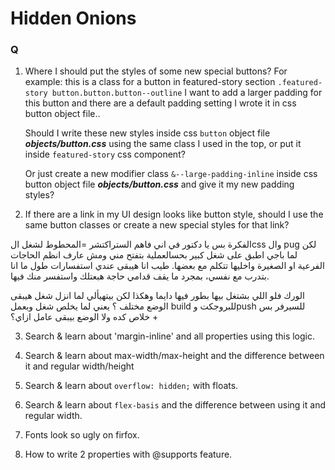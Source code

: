 # Hidden Onions

### Q

1. Where I should put the styles of some new special buttons?
   For example: this is a class for a button in featured-story section `.featured-story button.button.button--outline` I want to add a larger padding for this button and there are a default padding setting I wrote it in css button object file..  
   
   Should I write these new styles inside css `button` object file **_objects/button.css_** using the same class I used in the top, or put it inside `featured-story` css component?  

   Or just create a new modifier class `&--large-padding-inline` inside css button object file **_objects/button.css_** and give it my new padding styles?

2. If there are a link in my UI design looks like button style, should I use the same button classes or create a new special styles for that link?

الفكرة بس يا دكتور في اني فاهم الستراكتشر =المحطوط لشغل الcss وال pug لكن لما باجي اطبق على شغل كبير بحسالعملية بتفتح مني ومش عارف انظم الحاجات الفرعية او الصغيرة واخليها تتكلم مع بعضها. طيب انا هيبقى عندي استفسارات طول ما انا بتدرب مع نفسي، بمجرد ما يقف قدامي حاجة هبعتلك واستفسر منك فيها.

الورك فلو اللي بشتغل بيها بطور فيها دايما وهكذا لكن بيتهيألي لما انزل شغل هيبقى الوضع مختلف ؟
يعني لما يخلص شغل وبعمل build للبروجكت وpush للسيرفر بس خلاص كده ولا الوضع بيبقى عامل ازاي؟
+

3. Search & learn about 'margin-inline' and all properties using this logic.

4. Search & learn about max-width/max-height and the difference between it and regular width/height

5. Search & learn about `overflow: hidden;` with floats.

6. Search & learn about `flex-basis` and the difference between using it and regular width.

7. Fonts look so ugly on firfox.

8. How to write 2 properties with @supports feature.